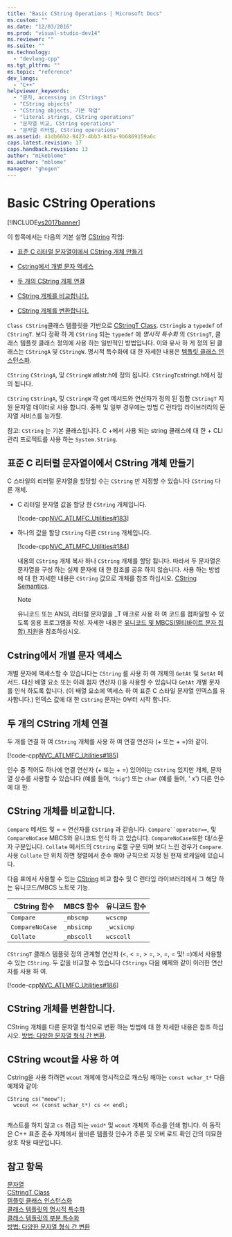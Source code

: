 ```yaml
---
title: "Basic CString Operations | Microsoft Docs"
ms.custom: ""
ms.date: "12/03/2016"
ms.prod: "visual-studio-dev14"
ms.reviewer: ""
ms.suite: ""
ms.technology: 
  - "devlang-cpp"
ms.tgt_pltfrm: ""
ms.topic: "reference"
dev_langs: 
  - "C++"
helpviewer_keywords: 
  - "문자, accessing in CStrings"
  - "CString objects"
  - "CString objects, 기본 작업"
  - "literal strings, CString operations"
  - "문자열 비교, CString operations"
  - "문자열 리터럴, CString operations"
ms.assetid: 41db66b2-9427-4bb3-845a-9b6869159a6c
caps.latest.revision: 17
caps.handback.revision: 13
author: "mikeblome"
ms.author: "mblome"
manager: "ghogen"
---
```

# Basic CString Operations
[!INCLUDE[vs2017banner](../assembler/inline/includes/vs2017banner.md)]

이 항목에서는 다음의 기본 설명  [CString](../atl-mfc-shared/reference/cstringt-class.md) 작업:  
  
-   [표준 C 리터럴 문자열이에서 CString 개체 만들기](#_core_creating_cstring_objects_from_standard_c_literal_strings)  
  
-   [Cstring에서 개별 문자 액세스](#_core_accessing_individual_characters_in_a_cstring)  
  
-   [두 개의 CString 개체 연결](#_core_concatenating_two_cstring_objects)  
  
-   [CString 개체를 비교합니다.](#_core_comparing_cstring_objects)  
  
-   [CString 개체를 변환합니다.](#_core_converting_cstring_objects)  
  
 `Class CString`클래스 템플릿을 기반으로 [CStringT Class](../atl-mfc-shared/reference/cstringt-class.md).  `CString`is a `typedef` of `CStringT`.  보다 정확 하 게 `CString` 되는 `typedef` 에  *명시적 특수화* 의 `CStringT`, 클래스 템플릿 클래스 정의에 사용 하는 일반적인 방법입니다.  이와 유사 하 게 정의 된 클래스는 `CStringA` 및 `CStringW`.  명시적 특수화에 대 한 자세한 내용은 [템플릿 클래스 인스턴스화](../Topic/Class%20Template%20Instantiation.md).  
  
 `CString` `CStringA`, 및 `CStringW` atlstr.h에 정의 됩니다.  `CStringT`cstringt.h에서 정의 됩니다.  
  
 `CString` `CStringA`, 및 `CStringW` 각 get 메서드와 연산자가 정의 된 집합 `CStringT` 지원 문자열 데이터로 사용 합니다.  중복 및 일부 경우에는 방법 C 런타임 라이브러리의 문자열 서비스를 능가할.  
  
 참고: `CString` 는 기본 클래스입니다.  C \+에서 사용 되는 string 클래스에 대 한 \+ CLI 관리 프로젝트를 사용 하는 `System.String`.  
  
##  <a name="_core_creating_cstring_objects_from_standard_c_literal_strings"></a> 표준 C 리터럴 문자열이에서 CString 개체 만들기  
 C 스타일의 리터럴 문자열을 할당할 수는 `CString` 만 지정할 수 있습니다 `CString` 다른 개체.  
  
-   C 리터럴 문자열 값을 할당 한 `CString` 개체입니다.  
  
     [!code-cpp[NVC_ATLMFC_Utilities#183](../atl-mfc-shared/codesnippet/CPP/basic-cstring-operations_1.cpp)]  
  
-   하나의 값을 할당 `CString` 다른 `CString` 개체입니다.  
  
     [!code-cpp[NVC_ATLMFC_Utilities#184](../atl-mfc-shared/codesnippet/CPP/basic-cstring-operations_2.cpp)]  
  
     내용의 `CString` 개체 복사 하나 `CString` 개체를 할당 됩니다.  따라서 두 문자열은 문자열을 구성 하는 실제 문자에 대 한 참조를 공유 하지 않습니다.  사용 하는 방법에 대 한 자세한 내용은 `CString` 값으로 개체를 참조 하십시오. [CString Semantics](../atl-mfc-shared/cstring-semantics.md).  
  
    > [!NOTE]
    >  유니코드 또는 ANSI, 리터럴 문자열을 \_T 매크로 사용 하 여 코드를 컴파일할 수 있도록 응용 프로그램을 작성.  자세한 내용은 [유니코드 및 MBCS\(멀티바이트 문자 집합\) 지원](../atl-mfc-shared/unicode-and-multibyte-character-set-mbcs-support.md)을 참조하십시오.  
  
##  <a name="_core_accessing_individual_characters_in_a_cstring"></a> Cstring에서 개별 문자 액세스  
 개별 문자에 액세스할 수 있습니다는 `CString` 를 사용 하 여 개체의 `GetAt` 및 `SetAt` 메서드.  대신 배열 요소 또는 아래 첨자 연산자 \(\)을 사용할 수 있습니다 `GetAt` 개별 문자를 인식 하도록 합니다.  \(이 배열 요소에 액세스 하 여 표준 C 스타일 문자열 인덱스를 유사합니다.\) 인덱스 값에 대 한 `CString` 문자는 0부터 시작 합니다.  
  
##  <a name="_core_concatenating_two_cstring_objects"></a> 두 개의 CString 개체 연결  
 두 개를 연결 하 여 `CString` 개체를 사용 하 여 연결 연산자 \(\+ 또는 \+ \=\)와 같이.  
  
 [!code-cpp[NVC_ATLMFC_Utilities#185](../atl-mfc-shared/codesnippet/CPP/basic-cstring-operations_3.cpp)]  
  
 인수 중 적어도 하나에 연결 연산자 \(\+ 또는 \+ \=\) 있어야는 `CString` 있지만 개체, 문자열 상수를 사용할 수 있습니다 \(예를 들어, `"big"`\) 또는 `char` \(예를 들어, ' x'\) 다른 인수에 대 한.  
  
##  <a name="_core_comparing_cstring_objects"></a> CString 개체를 비교합니다.  
 `Compare` 메서드 및 \= \= 연산자를 `CString` 과 같습니다.  `Compare``operator==`, 및 `CompareNoCase` MBCS와 유니코드 인식 하 고 있습니다.  `CompareNoCase`또한 대\/소문자 구분입니다.  `Collate` 메서드의 `CString` 로캘 구분 되며 보다 느린 경우가 `Compare`.  사용 `Collate` 만 위치 하면 정렬에서 준수 해야 규칙으로 지정 된 현재 로케일에 있습니다.  
  
 다음 표에서 사용할 수 있는  [CString](../atl-mfc-shared/reference/cstringt-class.md) 비교 함수 및 C 런타임 라이브러리에서 그 해당 하는 유니코드\/MBCS 노트북 기능.  
  
|CString 함수|MBCS 함수|유니코드 함수|  
|----------------|-------------|-------------|  
|`Compare`|`_mbscmp`|`wcscmp`|  
|`CompareNoCase`|`_mbsicmp`|`_wcsicmp`|  
|`Collate`|`_mbscoll`|`wcscoll`|  
  
 `CStringT` 클래스 템플릿 정의 관계형 연산자 \(\<, \< \=, \> \=, \>, \=, \= 및\! \=\)에서 사용할 수 있는 `CString`.  두 값을 비교할 수 있습니다 `CStrings` 다음 예제와 같이 이러한 연산자를 사용 하 여.  
  
 [!code-cpp[NVC_ATLMFC_Utilities#186](../atl-mfc-shared/codesnippet/CPP/basic-cstring-operations_4.cpp)]  
  
##  <a name="_core_converting_cstring_objects"></a> CString 개체를 변환합니다.  
 CString 개체를 다른 문자열 형식으로 변환 하는 방법에 대 한 자세한 내용은 참조 하십시오. [방법: 다양한 문자열 형식 간 변환](../text/how-to-convert-between-various-string-types.md).  
  
## CString wcout을 사용 하 여  
 Cstring을 사용 하려면 `wcout` 개체에 명시적으로 캐스팅 해야는 `const wchar_t*` 다음 예제와 같이:  
  
```  
CString cs("meow");  
  wcout << (const wchar_t*) cs << endl;  
  
```  
  
 캐스트를 하지 않고 `cs` 취급 되는 `void*` 및 `wcout` 개체의 주소를 인쇄 합니다.  이 동작은 C\+\+ 표준 준수 자체에서 올바른 템플릿 인수가 추론 및 오버 로드 확인 간의 미묘한 상호 작용 때문입니다.  
  
## 참고 항목  
 [문자열](../atl-mfc-shared/strings-atl-mfc.md)   
 [CStringT Class](../atl-mfc-shared/reference/cstringt-class.md)   
 [템플릿 클래스 인스턴스화](../Topic/Class%20Template%20Instantiation.md)   
 [클래스 템플릿의 명시적 특수화](../Topic/Explicit%20Specialization%20of%20Class%20Templates.md)   
 [클래스 템플릿의 부분 특수화](../cpp/template-specialization-cpp.md)   
 [방법: 다양한 문자열 형식 간 변환](../text/how-to-convert-between-various-string-types.md)